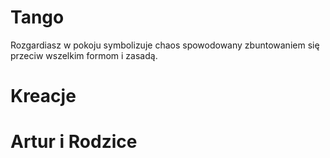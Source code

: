 # Tango
Rozgardiasz w pokoju symbolizuje chaos spowodowany zbuntowaniem się przeciw wszelkim formom i zasadą.

# Kreacje
# Artur i Rodzice
